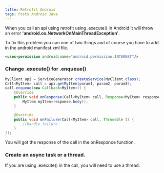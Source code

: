 ```yaml
---
title: Retrofit Android
tags: Posts Android Java
---
```


When you call an api using retrofit using .execute() in Android it will throw an error **'android.os.NetworkOnMainThreadException'**.
<!--more-->

To fix this problem you can one of two things and of course you have to add in the android manifest.xml file.
```xml
<uses-permission android:name="android.permission.INTERNET"/>
```

### Change .execute() for .enqueue()

```java
MyClient api = ServiceGenerator.createService(MyClient.class);
Call<MyItem> call = api.getMyItem(param1, param2, param3);
call.enqueue(new Callback<MyItem>() {
    @Override
    public void onResponse(Call<MyItem> call, Response<MyItem> response) {
        MyItem myItem=response.body();
    }

    @Override
    public void onFailure(Call<MyItem> call, Throwable t) {
        //Handle failure
    }
});
```

You will got the response of the call in the onResponce function.

### Create an async task or a thread.

If you are using .execute() in the call, you will need to use a thread.